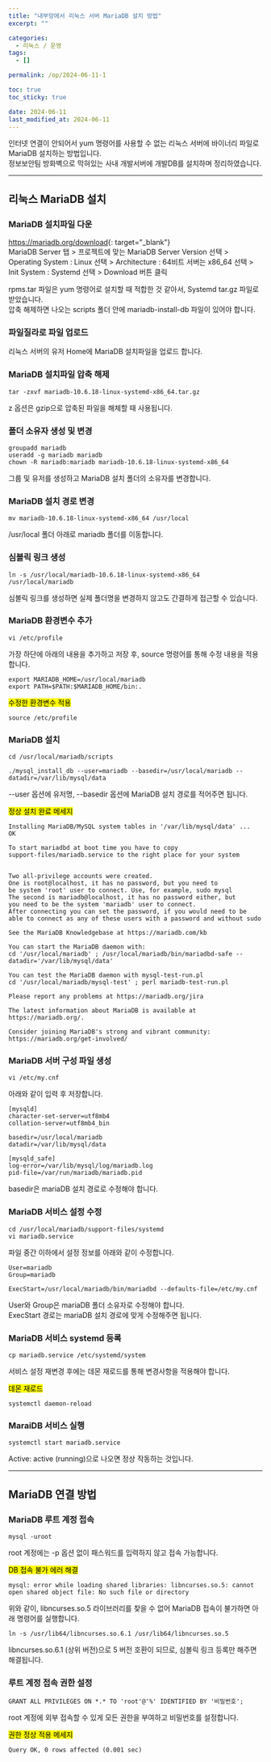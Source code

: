 ```yaml
---
title: "내부망에서 리눅스 서버 MariaDB 설치 방법"
excerpt: ""

categories:
  - 리눅스 / 운영
tags:
  - []

permalink: /op/2024-06-11-1

toc: true
toc_sticky: true

date: 2024-06-11
last_modified_at: 2024-06-11
---
```


인터넷 연결이 안되어서 yum 명령어를 사용할 수 없는 리눅스 서버에 바이너리 파일로 MariaDB 설치하는 방법입니다.  
정보보안팀 방화벽으로 막혀있는 사내 개발서버에 개발DB를 설치하며 정리하였습니다.

---

## 리눅스 MariaDB 설치

### MariaDB 설치파일 다운
<https://mariadb.org/download>{: target="_blank"}  
MariaDB Server 탭 > 프로젝트에 맞는 MariaDB Server Version 선택 > Operating System : Linux 선택 > Architecture : 64비트 서버는 x86_64 선택 > Init System : Systemd 선택 > Download 버튼 클릭

rpms.tar 파일은 yum 명령어로 설치할 때 적합한 것 같아서, Systemd tar.gz 파일로 받았습니다.  
압축 해제하면 나오는 scripts 폴더 안에 mariadb-install-db 파일이 있어야 합니다.

### 파일질라로 파일 업로드
리눅스 서버의 유저 Home에 MariaDB 설치파일을 업로드 합니다.

### MariaDB 설치파일 압축 해제
```
tar -zxvf mariadb-10.6.18-linux-systemd-x86_64.tar.gz
```
z 옵션은 gzip으로 압축된 파일을 해체할 때 사용됩니다.

### 폴더 소유자 생성 및 변경
```
groupadd mariadb
useradd -g mariadb mariadb
chown -R mariadb:mariadb mariadb-10.6.18-linux-systemd-x86_64
```
그룹 및 유저를 생성하고 MariaDB 설치 폴더의 소유자를 변경합니다.

### MariaDB 설치 경로 변경
```
mv mariadb-10.6.18-linux-systemd-x86_64 /usr/local
```
/usr/local 폴더 아래로 mariadb 폴더를 이동합니다.

### 심볼릭 링크 생성
```
ln -s /usr/local/mariadb-10.6.18-linux-systemd-x86_64 /usr/local/mariadb
```
심볼릭 링크를 생성하면 실제 폴더명을 변경하지 않고도 간결하게 접근할 수 있습니다.

### MariaDB 환경변수 추가
```
vi /etc/profile
```
가장 하단에 아래의 내용을 추가하고 저장 후, source 명령어를 통해 수정 내용을 적용합니다.
```
export MARIADB_HOME=/usr/local/mariadb
export PATH=$PATH:$MARIADB_HOME/bin:.
```

<mark>수정한 환경변수 적용</mark>
```
source /etc/profile
```

### MariaDB 설치
```
cd /usr/local/mariadb/scripts

./mysql_install_db --user=mariadb --basedir=/usr/local/mariadb --datadir=/var/lib/mysql/data
```
--user 옵션에 유저명, --basedir 옵션에 MariaDB 설치 경로를 적어주면 됩니다.

<mark>정상 설치 완료 메세지</mark>  
```
Installing MariaDB/MySQL system tables in '/var/lib/mysql/data' ...
OK

To start mariadbd at boot time you have to copy
support-files/mariadb.service to the right place for your system


Two all-privilege accounts were created.
One is root@localhost, it has no password, but you need to
be system 'root' user to connect. Use, for example, sudo mysql
The second is mariadb@localhost, it has no password either, but
you need to be the system 'mariadb' user to connect.
After connecting you can set the password, if you would need to be
able to connect as any of these users with a password and without sudo

See the MariaDB Knowledgebase at https://mariadb.com/kb

You can start the MariaDB daemon with:
cd '/usr/local/mariadb' ; /usr/local/mariadb/bin/mariadbd-safe --datadir='/var/lib/mysql/data'

You can test the MariaDB daemon with mysql-test-run.pl
cd '/usr/local/mariadb/mysql-test' ; perl mariadb-test-run.pl

Please report any problems at https://mariadb.org/jira

The latest information about MariaDB is available at https://mariadb.org/.

Consider joining MariaDB's strong and vibrant community:
https://mariadb.org/get-involved/
```

### MariaDB 서버 구성 파일 생성
```
vi /etc/my.cnf
```
아래와 같이 입력 후 저장합니다.
```
[mysqld]
character-set-server=utf8mb4
collation-server=utf8mb4_bin

basedir=/usr/local/mariadb
datadir=/var/lib/mysql/data

[mysqld_safe]
log-error=/var/lib/mysql/log/mariadb.log
pid-file=/var/run/mariadb/mariadb.pid
```
basedir은 mariaDB 설치 경로로 수정해야 합니다.

### MariaDB 서비스 설정 수정
```
cd /usr/local/mariadb/support-files/systemd
vi mariadb.service
```
파일 중간 이하에서 설정 정보를 아래와 같이 수정합니다.
```
User=mariadb
Group=mariadb

ExecStart=/usr/local/mariadb/bin/mariadbd --defaults-file=/etc/my.cnf
```
User와 Group은 mariaDB 폴더 소유자로 수정해야 합니다.  
ExecStart 경로는 mariaDB 설치 경로에 맞게 수정해주면 됩니다.

### MariaDB 서비스 systemd 등록
```
cp mariadb.service /etc/systemd/system
```
서비스 설정 재변경 후에는 데몬 재로드를 통해 변경사항을 적용해야 합니다.

<mark>데몬 재로드</mark>
```
systemctl daemon-reload
```

### MaraiDB 서비스 실행
```
systemctl start mariadb.service
```
Active: active (running)으로 나오면 정상 작동하는 것입니다.

---

## MariaDB 연결 방법

### MariaDB 루트 계정 접속
```
mysql -uroot
```
root 계정에는 -p 옵션 없이 패스워드를 입력하지 않고 접속 가능합니다.

<mark>DB 접속 불가 에러 해결</mark>
```
mysql: error while loading shared libraries: libncurses.so.5: cannot open shared object file: No such file or directory
```
위와 같이, libncurses.so.5 라이브러리를 찾을 수 없어 MariaDB 접속이 불가하면 아래 명령어를 실행합니다.
```
ln -s /usr/lib64/libncurses.so.6.1 /usr/lib64/libncurses.so.5
```
libncurses.so.6.1 (상위 버전)으로 5 버전 호환이 되므로, 심볼릭 링크 등록만 해주면 해결됩니다.

### 루트 계정 접속 권한 설정
```
GRANT ALL PRIVILEGES ON *.* TO 'root'@'%' IDENTIFIED BY '비밀번호';
```
root 계정에 외부 접속할 수 있게 모든 권한을 부여하고 비밀번호를 설정합니다.

<mark>권한 정상 적용 메세지</mark>
```
Query OK, 0 rows affected (0.001 sec)
```
